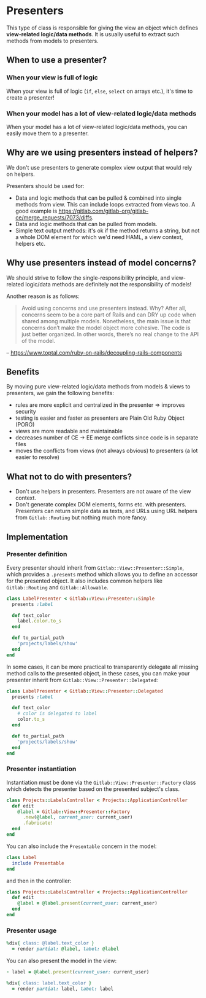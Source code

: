 # Presenters

This type of class is responsible for giving the view an object which defines
**view-related logic/data methods**. It is usually useful to extract such
methods from models to presenters.

## When to use a presenter?

### When your view is full of logic

When your view is full of logic (`if`, `else`, `select` on arrays etc.), it's
time to create a presenter!

### When your model has a lot of view-related logic/data methods

When your model has a lot of view-related logic/data methods, you can easily
move them to a presenter.

## Why are we using presenters instead of helpers?

We don't use presenters to generate complex view output that would rely on helpers.

Presenters should be used for:

- Data and logic methods that can be pulled & combined into single methods from
  view. This can include loops extracted from views too. A good example is
  <https://gitlab.com/gitlab-org/gitlab-ce/merge_requests/7073/diffs>.
- Data and logic methods that can be pulled from models.
- Simple text output methods: it's ok if the method returns a string, but not a
  whole DOM element for which we'd need HAML, a view context, helpers etc.

## Why use presenters instead of model concerns?

We should strive to follow the single-responsibility principle, and view-related
logic/data methods are definitely not the responsibility of models!

Another reason is as follows:

> Avoid using concerns and use presenters instead. Why? After all, concerns seem
to be a core part of Rails and can DRY up code when shared among multiple models.
Nonetheless, the main issue is that concerns don’t make the model object more
cohesive. The code is just better organized. In other words, there’s no real
change to the API of the model.

– <https://www.toptal.com/ruby-on-rails/decoupling-rails-components>

## Benefits

By moving pure view-related logic/data methods from models & views to presenters,
we gain the following benefits:

- rules are more explicit and centralized in the presenter => improves security
- testing is easier and faster as presenters are Plain Old Ruby Object (PORO)
- views are more readable and maintainable
- decreases number of CE -> EE merge conflicts since code is in separate files
- moves the conflicts from views (not always obvious) to presenters (a lot easier to resolve)

## What not to do with presenters?

- Don't use helpers in presenters. Presenters are not aware of the view context.
- Don't generate complex DOM elements, forms etc. with presenters. Presenters
  can return simple data as texts, and URLs using URL helpers from
  `Gitlab::Routing` but nothing much more fancy.

## Implementation

### Presenter definition

Every presenter should inherit from `Gitlab::View::Presenter::Simple`, which
provides a `.presents` method which allows you to define an accessor for the
presented object. It also includes common helpers like `Gitlab::Routing` and
`Gitlab::Allowable`.

```ruby
class LabelPresenter < Gitlab::View::Presenter::Simple
  presents :label

  def text_color
    label.color.to_s
  end

  def to_partial_path
    'projects/labels/show'
  end
end
```

In some cases, it can be more practical to transparently delegate all missing
method calls to the presented object, in these cases, you can make your
presenter inherit from `Gitlab::View::Presenter::Delegated`:

```ruby
class LabelPresenter < Gitlab::View::Presenter::Delegated
  presents :label

  def text_color
    # color is delegated to label
    color.to_s
  end

  def to_partial_path
    'projects/labels/show'
  end
end
```

### Presenter instantiation

Instantiation must be done via the `Gitlab::View::Presenter::Factory` class which
detects the presenter based on the presented subject's class.

```ruby
class Projects::LabelsController < Projects::ApplicationController
  def edit
    @label = Gitlab::View::Presenter::Factory
      .new(@label, current_user: current_user)
      .fabricate!
  end
end
```

You can also include the `Presentable` concern in the model:

```ruby
class Label
  include Presentable
end
```

and then in the controller:

```ruby
class Projects::LabelsController < Projects::ApplicationController
  def edit
    @label = @label.present(current_user: current_user)
  end
end
```

### Presenter usage

```ruby
%div{ class: @label.text_color }
  = render partial: @label, label: @label
```

You can also present the model in the view:

```ruby
- label = @label.present(current_user: current_user)

%div{ class: label.text_color }
  = render partial: label, label: label
```
